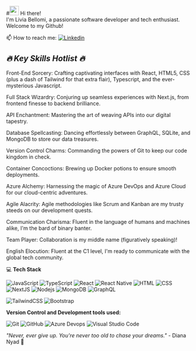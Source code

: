 #<img src="https://media.giphy.com/media/hvRJCLFzcasrR4ia7z/giphy.gif" width="25px" height="25px"> Hi there! <br>
I'm Livia Bellomi, a passionate software developer and tech enthusiast.
Welcome to my Github!

📫 How to reach me: <a href="[https://www.linkedin.com/in/thivagarm/](https://www.linkedin.com/in/livia-bellomi-88b2821b6/)">
  <img
    alt="Linkedin"
    src="https://img.shields.io/badge/linkedin-0077B5?logo=linkedin&logoColor=white&style=flat"
  />
</a>

## *🔥 Key Skills Hotlist 🔥*

Front-End Sorcery: Crafting captivating interfaces with React, HTML5, CSS (plus a dash of Tailwind for that extra flair), Typescript, and the ever-mysterious Javascript.<br>

Full Stack Wizardry: Conjuring up seamless experiences with Next.js, from frontend finesse to backend brilliance.<br>

API Enchantment: Mastering the art of weaving APIs into our digital tapestry.<br>

Database Spellcasting: Dancing effortlessly between GraphQL, SQLite, and MongoDB to store our data treasures.<br>

Version Control Charms: Commanding the powers of Git to keep our code kingdom in check.<br>

Container Concoctions: Brewing up Docker potions to ensure smooth deployments.<br>

Azure Alchemy: Harnessing the magic of Azure DevOps and Azure Cloud for our cloud-centric adventures.<br>

Agile Alacrity: Agile methodologies like Scrum and Kanban are my trusty steeds on our development quests.<br>

Communication Charisma: Fluent in the language of humans and machines alike, I'm the bard of binary banter.<br>

Team Player: Collaboration is my middle name (figuratively speaking)!<br>

English Elocution: Fluent at the C1 level, I'm ready to communicate with the global tech community.<br>



💻 **Tech Stack**
<p>  
  <img alt="JavaScript" src="https://img.shields.io/badge/JavaScript-F7DF1E?logo=javascript&logoColor=white&style=flat" />
  <img alt="TypeScript" src="https://img.shields.io/badge/TypeScript-3178C6?logo=typescript&logoColor=white&style=flat" />
  <img alt="React" src="https://img.shields.io/badge/React-61DAFB?logo=react&logoColor=white&style=flat" />
  <img alt="React Native" src="https://img.shields.io/badge/react_native-%2320232a.svg?style=for-the-badge&logo=react&logoColor=%2361DAFB&style=flat"/>
  <img alt="HTML" src="https://img.shields.io/badge/HTML-E34F26?logo=html5&logoColor=white&style=flat" />
  <img alt="CSS" src="https://img.shields.io/badge/CSS-1572B6?logo=css3&logoColor=white&style=flat" />
  <img alt="NextJS" src="https://img.shields.io/badge/-NextJs-black?style=flat&logo=next.js&logoColor=white&style=flat" />
  <img alt="Nodejs" src="https://img.shields.io/badge/-Nodejs-black?style=flat&logo=Node.js" />  
  <img alt="MongoDB" src="https://img.shields.io/badge/MongoDB-47A248?logo=mongodb&logoColor=white&style=flat" />
  <img alt="GraphQL" src="https://img.shields.io/badge/-GraphQL-E10098?style=for-the-badge&logo=graphql&logoColor=white&style=flat"/>
</p>
<p>
  <img alt="TailwindCSS" src="https://img.shields.io/badge/Tailwind CSS-38B2AC?&logo=tailwind+css&logoColor=white&style=flat"/>
  <img alt="Bootstrap" src="https://img.shields.io/badge/Bootstrap-7952B3?&logo=bootstrap&logoColor=white&style=flat"/>
</p>

**Version Control and Development tools used:**
<p>
  <img alt="Git" src="https://img.shields.io/badge/Git-F05032?logo=git&logoColor=white&style=flat" />
  <img alt="GitHub" src="https://img.shields.io/badge/GitHub-181717?logo=github&logoColor=white&style=flat" />
  <img alt="Azure Devops" src="https://img.shields.io/badge/Azure DevOps-0078D7?logo=azure+devops&logoColor=white&style=flat" />
  <img alt="Visual Studio Code" src="https://img.shields.io/badge/Visual Studio Code-007ACC?logo=visual+studio+code&logoColor=white&style=flat" />
</p>

_"Never, ever give up. You're never too old to chase your dreams."_ - Diana Nyad 🐬
